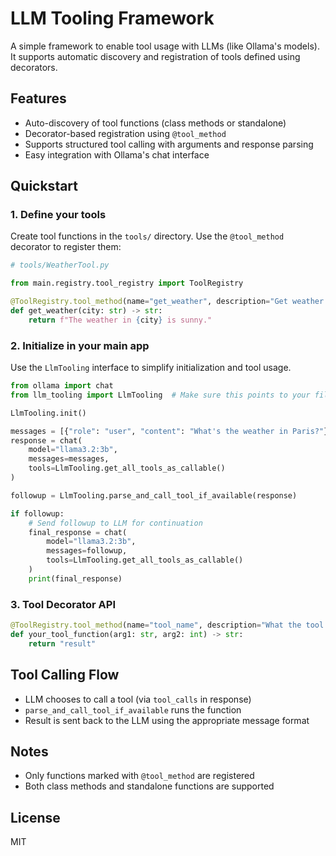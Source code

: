 
# LLM Tooling Framework

A simple framework to enable tool usage with LLMs (like Ollama's models). It supports automatic discovery and registration of tools defined using decorators.

## Features

- Auto-discovery of tool functions (class methods or standalone)
- Decorator-based registration using `@tool_method`
- Supports structured tool calling with arguments and response parsing
- Easy integration with Ollama's chat interface

## Quickstart

### 1. Define your tools

Create tool functions in the `tools/` directory. Use the `@tool_method` decorator to register them:

```python
# tools/WeatherTool.py

from main.registry.tool_registry import ToolRegistry

@ToolRegistry.tool_method(name="get_weather", description="Get weather for a city")
def get_weather(city: str) -> str:
    return f"The weather in {city} is sunny."
```

### 2. Initialize in your main app

Use the `LlmTooling` interface to simplify initialization and tool usage.

```python
from ollama import chat
from llm_tooling import LlmTooling  # Make sure this points to your file structure

LlmTooling.init()

messages = [{"role": "user", "content": "What's the weather in Paris?"}]
response = chat(
    model="llama3.2:3b",
    messages=messages,
    tools=LlmTooling.get_all_tools_as_callable()
)

followup = LlmTooling.parse_and_call_tool_if_available(response)

if followup:
    # Send followup to LLM for continuation
    final_response = chat(
        model="llama3.2:3b",
        messages=followup,
        tools=LlmTooling.get_all_tools_as_callable()
    )
    print(final_response)
```

### 3. Tool Decorator API

```python
@ToolRegistry.tool_method(name="tool_name", description="What the tool does")
def your_tool_function(arg1: str, arg2: int) -> str:
    return "result"
```

## Tool Calling Flow

- LLM chooses to call a tool (via `tool_calls` in response)
- `parse_and_call_tool_if_available` runs the function
- Result is sent back to the LLM using the appropriate message format

## Notes

- Only functions marked with `@tool_method` are registered
- Both class methods and standalone functions are supported

## License

MIT
